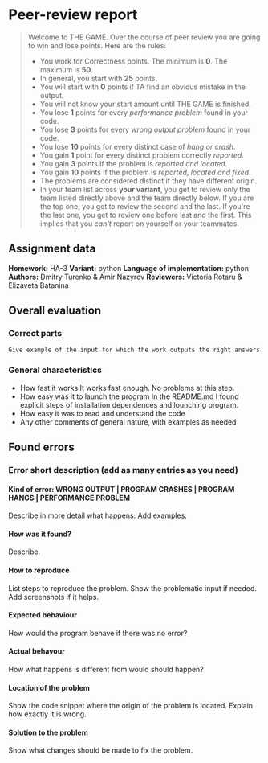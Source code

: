 # Peer-review report

> Welcome to THE GAME. Over the course of peer review you are going to win and lose points. Here are the rules:
> * You work for Correctness points. The minimum is **0**. The maximum is **50**.
> * In general, you start with **25** points.
> * You will start with **0** points if TA find an obvious mistake in the output.
> * You will not know your start amount until THE GAME is finished.
> * You lose **1** points for every *performance problem* found in your code.
> * You lose **3** points for every *wrong output problem* found in your code.
> * You lose **10** points for every distinct case of *hang or crash*.
> * You gain **1** point for every distinct problem correctly *reported*.
> * You gain **3** points if the problem is *reported and located*.
> * You gain **10** points if the problem is *reported, located and fixed*.
> * The problems are considered distinct if they have different origin.
> * In your team list across **your variant**, you get to review only the team listed directly above and the team directly below. If you are the top one, you get to review the second and the last. If you're the last one, you get to review one before last and the first.
> This implies that you *can't* report on yourself or your teammates. 

## Assignment data
**Homework:** HA-3
**Variant:** python
**Language of implementation:** python
**Authors:** Dmitry Turenko & Amir Nazyrov
**Reviewers:** Victoria Rotaru & Elizaveta Batanina

## Overall evaluation

### Correct parts
```
Give example of the input for which the work outputs the right answers
```

### General characteristics
* How fast it works
It works fast enough. No problems at this step.
* How easy was it to launch the program
In the README.md I found explicit steps of installation dependences and lounching program.  
* How easy it was to read and understand the code
* Any other comments of general nature, with examples as needed

## Found errors

### Error short description (add as many entries as you need)

#### Kind of error: WRONG OUTPUT | PROGRAM CRASHES | PROGRAM HANGS | PERFORMANCE PROBLEM
Describe in more detail what happens. Add examples.

#### How was it found? 
Describe.

#### How to reproduce
List steps to reproduce the problem. Show the problematic input if needed. Add screenshots if it helps.

#### Expected behaviour
How would the program behave if there was no error?

#### Actual behavour
How what happens is different from would should happen?

#### Location of the problem
Show the code snippet where the origin of the problem is located. Explain how exactly it is wrong.

#### Solution to the problem
Show what changes should be made to fix the problem.

